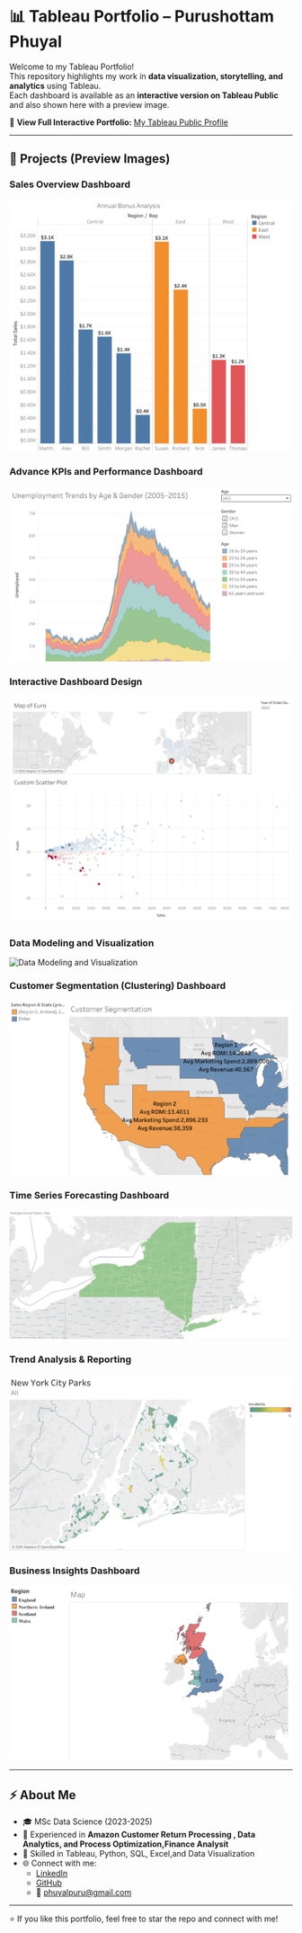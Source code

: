 # 📊 Tableau Portfolio – Purushottam Phuyal

Welcome to my Tableau Portfolio!  
This repository highlights my work in **data visualization, storytelling, and analytics** using Tableau.  
Each dashboard is available as an **interactive version on Tableau Public** and also shown here with a preview image.  

🔗 **View Full Interactive Portfolio:** [My Tableau Public Profile](https://public.tableau.com/app/profile/purushottam.phuyal/vizzes)  

---

## 📂 Projects (Preview Images)

### Sales Overview Dashboard
![Sales Overview Dashboard](Sales%20Overview%20Dashboard.png)

### Advance KPIs and Performance Dashboard
![Advance KPIs and Performance Dashboard](Advance%20KPIs%20and%20Performance%20Dashboard.png)

### Interactive Dashboard Design
![Interactive Dashboard Design](Interactive%20Dashboard%20Design.png)

### Data Modeling and Visualization
![Data Modeling and Visualization](Data%20Modeling%20and%20Visualization.png)

### Customer Segmentation (Clustering) Dashboard
![Customer Segmentation Dashboard](Customer%20Segmentation%20(Clustering%20)%20Dashboard.png)

### Time Series Forecasting Dashboard
![Time Series Forecasting Dashboard](Time%20Series%20Forecasting%20Dashboard.png)

### Trend Analysis & Reporting
![Trend Analysis & Reporting](Trend%20Analysis%20&%20Reporting.png)

### Business Insights Dashboard
![Business Insights Dashboard](Business%20Insights%20Dashboard.png)

---

## ⚡ About Me
- 🎓 MSc Data Science (2023-2025)  
- 💼 Experienced in **Amazon Customer Return Processing , Data Analytics, and Process Optimization,Finance Analysit**  
- 🔧 Skilled in Tableau, Python, SQL, Excel,and Data Visualization  
- 🌐 Connect with me:  
  - [LinkedIn](https://www.linkedin.com/in/puru1010/)  
  - [GitHub](https://github.com/puru999)  
  - 📧 phuyalpuru@gmail.com  

---

⭐ If you like this portfolio, feel free to star the repo and connect with me!
